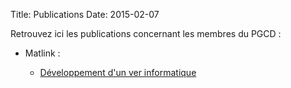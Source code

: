 Title: Publications 
Date: 2015-02-07

Retrouvez ici les publications concernant les membres du PGCD : 

- Matlink : 

	- [Développement d'un ver informatique ]({filename}/doc/projet-annuel-m1informatique-mathieu-valois.pdf)